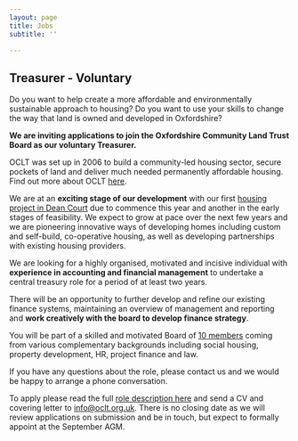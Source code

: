 ```yaml
---
layout: page
title: Jobs
subtitle: ''

---
```

## **Treasurer - Voluntary**

Do you want to help create a more affordable and environmentally sustainable approach to housing? Do you want to use your skills to change the way that land is owned and developed in Oxfordshire?

**We are inviting applications to join the Oxfordshire Community Land Trust Board as our voluntary Treasurer.**

OCLT was set up in 2006 to build a community-led housing sector, secure pockets of land and deliver much needed permanently affordable housing. Find out more about OCLT [here](https://www.oclt.org.uk/).

We are at an **exciting stage of our development** with our first [housing project in Dean Court](https://www.oclt.org.uk/projects/dean-court-oxford/) due to commence this year and another in the early stages of feasibility. We expect to grow at pace over the next few years and we are pioneering innovative ways of developing homes including custom and self-build, co-operative housing, as well as developing partnerships with existing housing providers.

We are looking for a highly organised, motivated and incisive individual with **experience in accounting and financial management** to undertake a central treasury role for a period of at least two years.

There will be an opportunity to further develop and refine our existing finance systems, maintaining an overview of management and reporting and **work creatively with the board to develop finance strategy**.

You will be part of a skilled and motivated Board of [10 members](https://www.oclt.org.uk/about/) coming from various complementary backgrounds including social housing, property development, HR, project finance and law.

If you have any questions about the role, please contact us and we would be happy to arrange a phone conversation.

To apply please read the full [role description here](https://drive.google.com/file/d/1XcnyMfMoQuI0I3w3aicdo-5JlkfaH3pV/view?usp=sharing) and send a CV and covering letter to [info@oclt.org.uk](mailto:info@oclt.org.uk). There is no closing date as we will review applications on submission and be in touch, but expect to formally appoint at the September AGM. 